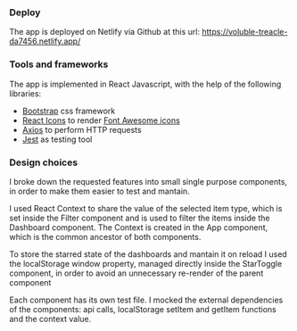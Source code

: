 ### Deploy

The app is deployed on Netlify via Github at this url:
https://voluble-treacle-da7456.netlify.app/

### Tools and frameworks

The app is implemented in React Javascript, with the help of the following libraries:

- [Bootstrap](https://getbootstrap.com/) css framework
- [React Icons](https://react-icons.github.io/react-icons/) to render [Font Awesome icons](https://fontawesome.com/icons)
- [Axios](https://axios-http.com/) to perform HTTP requests
- [Jest](https://jestjs.io/) as testing tool

### Design choices

I broke down the requested features into small single purpose components, in order to make them easier to test and mantain.

I used React Context to share the value of the selected item type, which is set inside the Filter component and is used to filter the items inside the Dashboard component. The Context is created in the App component, which is the common ancestor of both components.

To store the starred state of the dashboards and mantain it on reload I used the localStorage window property, managed directly inside the StarToggle component, in order to avoid an unnecessary re-render of the parent component

Each component has its own test file. I mocked the external dependencies of the components: api calls, localStorage setItem and getItem functions and the context value.
